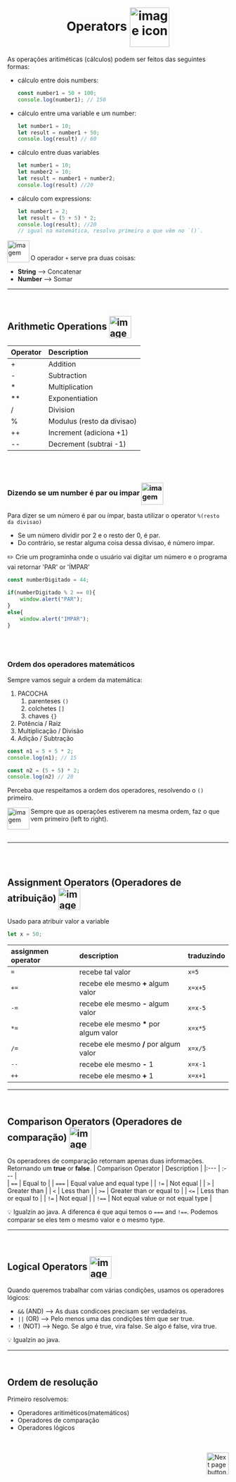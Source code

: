 <h1 align="center">
    Operators
    <img src="https://cdn-icons-png.flaticon.com/512/2792/2792398.png" alt="image icon" width="90px" align="center">
</h1>
  

As operações aritiméticas (cálculos) podem ser feitos das seguintes formas:

- cálculo entre dois numbers:
    ```js
    const number1 = 50 + 100;
    console.log(number1); // 150
    ```
- cálculo entre uma variable e um number:
    ```js
    let number1 = 10;
    let result = number1 + 50;
    console.log(result) // 60
    ```
- cálculo entre duas variables 
    ```js
    let number1 = 10;
    let number2 = 10;
    let result = number1 + number2;
    console.log(result) //20
    ```

- cálculo com expressions:
    ```js
    let number1 = 2;
    let result = (5 + 5) * 2;
    console.log(result); //20
    // igual na matemática, resolvo primeiro o que vêm no `()`.
    ```

<img src="https://cdn-icons-png.flaticon.com/512/2810/2810051.png" alt="imagem" width="50px" align="left">
<br>

O operador `+` serve pra duas coisas:

- **String** -->  Concatenar
- **Number** -->  Somar

<hr>
<br>

## Arithmetic Operations <img src="https://prepinsta.com/wp-content/uploads/2021/10/operator.webp" alt="image icon" width="50px" align="center">

| Operator | Description  |
| :---     | :---         |
| +        |	Addition    |
| -        |	Subtraction |
| *        |	Multiplication |
| **       |	Exponentiation |
| /        |	Division |
| %        |	Modulus (resto da divisao) |
| ++       |	Increment (adiciona +1) |
| --       |	Decrement (subtrai -1)|

<br>
<br>

### Dizendo se um number é par ou impar <img src="https://cdn-icons-png.flaticon.com/512/6729/6729732.png" alt="imagem" width="50px" align="center">

Para dizer se um número é par ou ímpar, basta utilizar o operator `%(resto da divisao)`
- Se um número dividir por 2 e o resto der 0, é par.
- Do contrário, se restar alguma coisa dessa divisao, é número ímpar.


:pencil2: Crie um programinha onde o usuário vai digitar um número e o programa vai retornar 'PAR' or 'ÍMPAR'

```js
const numberDigitado = 44;

if(numberDigitado % 2 == 0){
    window.alert("PAR");
}
else{
    window.alert("IMPAR");
}
```

<br>
<br>


### Ordem dos operadores matemáticos

Sempre vamos seguir a ordem da matemática:


1. PACOCHA
    1. parenteses `()`
    2. colchetes `[]`
    3. chaves `{}`
2. Potência / Raiz
3. Multiplicação / Divisão
4. Adição / Subtração

```js
const n1 = 5 + 5 * 2;
console.log(n1); // 15

const n2 = (5 + 5) * 2;
console.log(n2) // 20
```
Perceba que respeitamos a ordem dos operadores, resolvendo o `()` primeiro.

<img src="https://cdn-icons-png.flaticon.com/512/2810/2810051.png" alt="imagem" width="50px" align="left">

Sempre que as operações estiverem na mesma ordem, faz o que vem primeiro (left to right).

<br>

<hr>
<br>
<br>

## Assignment Operators (Operadores de atribuição) <img src="https://cdn-icons-png.flaticon.com/512/6947/6947549.png" alt="imagem" width="50px" align="center">
Usado para atribuir valor a variable

```js
let x = 50;
```

| assignmen operator |description                                          | traduzindo |
|:---                | :---                                                | :---       |
| `=`                | recebe tal valor                                    | `x=5`      |
| `+=`               | recebe ele mesmo **+** algum valor                  | `x=x+5`    |
| `-=`               | recebe ele mesmo **-** algum valor                  | `x=x-5`    |
| `*=`               | recebe ele mesmo <strong>*</strong> por algum valor | `x=x*5`    |
| `/=`               | recebe ele mesmo **/** por algum valor              | `x=x/5`    |
| `--`               | recebe ele mesmo **-** 1                            | `x=x-1`    |
| `++`               | recebe ele mesmo **+** 1                            | `x=x+1`    |



<hr>
<br>

## Comparison Operators (Operadores de comparação) <img src="https://cdn-icons-png.flaticon.com/512/3464/3464787.png" alt="imagem" width="50px" align="center">

Os operadores de comparação retornam apenas duas informações. Retornando um **true** or **false**.
| Comparison Operator  |  Description              |
|:---                  |  :---                     |   
| `==`                 |  Equal to                 | 
| `===`                 |  Equal value and equal type  | 
| `!=`                 |  Not equal                | 
| `>`	                 |  Greater than             | 
| `<`	                 |  Less than                | 
| `>=`                 |  Greater than or equal to | 
| `<=`                 |  Less than or equal to    | 
| `!=`                 |  Not equal | 
| `!==`                 |  Not equal value or not equal type  | 

💡 Igualzin ao java. A diferenca é que aqui temos o `===` and `!==`. Podemos comparar se eles tem o mesmo valor e o mesmo type.

<hr>
<br>

## Logical Operators <img src="https://cdn-icons-png.flaticon.com/512/3406/3406886.png" alt="imagem" width="50px" align="center">
Quando queremos trabalhar com várias condições, usamos os operadores lógicos:

- `&&` (AND) --> As duas condicoes precisam ser verdadeiras.
- `||` (OR)  --> Pelo menos uma das condições têm que ser true.
- `!` (NOT)  --> Nego. Se algo é true, vira false. Se algo é false, vira true. 

💡 Igualzin ao java.
<hr>
<br>

## Ordem de resolução
Primeiro resolvemos:

- Operadores aritiméticos(matemáticos)
- Operadores de comparação
- Operadores lógicos


<br>
<br>

<!-- Botão para próxima página -->
<a href="https://github.com/lGabrielDev/02.java/blob/main/Estudo/5.operators/2.math_class.md">
  <img src="https://cdn-icons-png.flaticon.com/512/8175/8175884.png" alt="Next page button" width="50px" align="right">
</a>